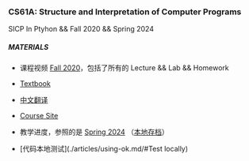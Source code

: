 ### CS61A: Structure and Interpretation of Computer Programs

SICP In Ptyhon && Fall 2020 &amp;&amp; Spring 2024

##### MATERIALS

- 课程视频 [Fall 2020](https://www.bilibili.com/video/BV1s3411G7yM)，包括了所有的 Lecture && Lab && Homework 

- [Textbook](https://www.composingprograms.com/)
- [中文翻译](https://composingprograms.netlify.app/)
- [Course Site](https://cs61a.org/)
- 教学进度，参照的是 [Spring 2024](https://cs61a.org/) （[本地存档](./Calendar.md)）
- [代码本地测试](./articles/using-ok.md/#Test locally)

